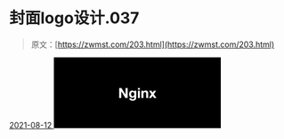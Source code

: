 <!--yml
category: 未分类
date: 0001-01-01 00:00:00
--->

# 封面logo设计.037

> 原文：[https://zwmst.com/203.html](https://zwmst.com/203.html)

   [ <time datetime="2021-08-12T09:33:03+08:00"> 2021-08-12 </time> ](https://zwmst.com/%e5%b0%81%e9%9d%a2logo%e8%ae%be%e8%ae%a1-037-2)  [![](img/84b50b3f1b3910bd7547ea5a53b7bdb7.png)](https://zwmst.com/wp-content/uploads/2021/08/1628731983-411e2d7545dd879.jpeg)